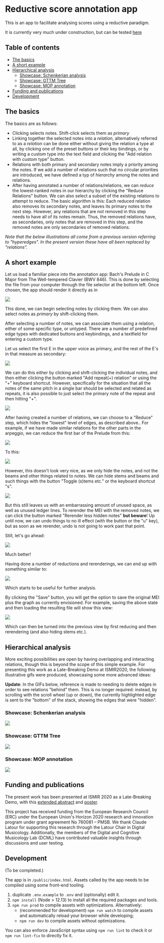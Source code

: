 # Reductive score annotation app

This is an app to facilitate analysing scores using a reductive paradigm.

It is currently very much under construction, but can be tested [here](https://dcmlab.github.io/reductive_analysis_app/index.html)

## Table of contents

- [The basics](#the-basics)
- [A short example](#a-short-example)
- [Hierarchical analysis](#hierarchical-analysis)
  - [Showcase: Schenkerian analysis](#showcase-schenkerian-analysis)
  - [Showcase: GTTM Tree](#showcase-gttm-Tree)
  - [Showcase: MOP annotation](#showcase-mop-annotation)
- [Funding and publications](#funding-and-publications)
- [Development](#development)

## The basics

The basics are as follows:
 
 * Clicking selects notes. Shift-click selects them as _primary_
 * Linking together the selected notes into a _relation_, alternatively
   referred to as a _relation_ can be done either without giving the
   relation a type at all, by clicking one of the preset buttons or their
   key bindings, or by writing a custom type into the text field and
   clicking the "Add relation with custom type" button.
 * Relations with both primary and secondary notes imply a priority among
   the notes. If we add a number of relations such that no circular
   priorities are introduced, we have defined a typ of _hierarchy_ among
   the notes and relations.
 * After having annotated a number of relations/relations, we can _reduce_
   the lowest-ranked notes in our hierarchy by clicking the "Reduce
   Relations" button. We can also select a subset of the existing
   relations to attempt to reduce. The basic algorithm is this: Each
   reduced relation also removes its secondary notes, and leaves its
   primary notes to the next step.  However, any relations that are _not_
   removed in this step needs to have all of its notes remain. Thus, the
   removed relations have, as secondaries, only notes that are removed in
   this step, and the removed notes are only secondaries of removed
   relations.

*Note that the below illustrations all come from a previous version referring to "hyperedges". In the present version these have all been replaced by "relations".*

## A short example

Let us load a familiar piece into the annotation app: Bach's Prelude in C
Major from The Well-tempered Clavier (BWV 846). This is done by selecting
the file from your computer through the file selector at the bottom left. Once
chosen, the app should render it directly as in

![](images/tutorial1.png?raw=true)

This done, we can begin selecting notes by clicking them. We can also select notes as _primary_ by shift-clicking them.

After selecting a number of notes, we can associate them using a relation,
either of some specific type, or untyped. There are a number of predefined
edge types with dedicated buttons and keybindings, and a textfield for
entering a custom type.

Let us select the first E in the upper voice as primary, and the rest of the E's in that measure as secondary:

![](images/tutorial2.png?raw=true)

We can do this either by clicking and shift-clicking the individual notes,
and then either clicking the button marked "Add repeat(+) relation" or
using the "+" keyboard shortcut. However, specifically for the situation
that all the notes of the same pitch in a single bar should be selected and
related as repeats, it is also possible to just select the primary note of
the repeat and then hitting "+".

![](images/tutorial3.png?raw=true)

After having created a number of relations, we can choose to a "Reduce"
step, which hides the "lowest" level of edges, as described above.. For
example, if we have made similar relations for the other parts in the
arpeggio, we can reduce the first bar of the Prelude from this:

![](images/tutorial4.png?raw=true)

To this:

![](images/tutorial5.png?raw=true)

However, this doesn't look very nice, as we only hide the notes, and not
the beams and other things related to notes. We can hide stems and beams
and such things with the button "Toggle (s)tems etc." or the keyboard
shortcut "s".

![](images/tutorial6.png?raw=true)

But this still leaves us with an embarrassing amount of unused space, as
well as unused ledger lines. To rerender the MEI with the removed notes, we
can click the button marked "Rerender less hidden notes" **but beware**! Up
until now, we can undo things to no ill effect (with the button or the "u"
key), but as soon as we rerender, undo is not going to work past that
point. 

Still, let's go ahead:

![](images/tutorial7.png?raw=true)

Much better!

Having done a number of reductions and rerenderings, we can end up with something similar to:

![](images/tutorial8.png?raw=true)

Which starts to be useful for further analysis.

By clicking the "Save" button, you will get the option to save the original
MEI plus the graph as currently envisioned. For example, saving the above
state and then loading the resulting file will show this view:

![](images/tutorial9.png?raw=true)

Which can then be turned into the previous view by first reducing and then
rerendering (and also hiding stems etc.).

## Hierarchical analysis

More exciting possibilities are open by having overlapping and interacting
relations, though this is beyond the scope of this simple example. For
presenting this work as a Late-Breaking Demo at ISMIR2020, the following
illustrative gifs were produced, showcasing some more advanced ideas:

**Update**: In the GIFs below, reference is made to needing to delete edges in order to see relations "behind" them. This is no longer required: instead, by scrolling with the scroll wheel (up or down), the currently highlighted edge is sent to the "bottom" of the stack, showing the edges that were "hidden".

### Showcase: Schenkerian analysis

![](images/schenker.gif?raw=true)

### Showcase: GTTM Tree

![](images/gttm.gif?raw=true)

### Showcase: MOP annotation

![](images/mop.gif?raw=true)


## Funding and publications

The present work has been presented at ISMIR 2020 as a Late-Breaking Demo,
with this [extended abstract](papers/ismir_2020_lbd_extended_abstract.pdf)
and [poster](papers/ismir_2020_lbd_poster.pdf).

This project has received funding from the European Research Council (ERC)
under the European Union's Horizon 2020 research and innovation program
under grant agreement No 760081 – PMSB. We thank Claude Latour
for supporting this research through the Latour Chair in Digital
Musicology. Additionally, the members of the Digital and Cognitive
Musicology Lab (DCML) have contributed valuable insights through
discussions and user testing.

## Development

(To be completed.)

The app is in `/public/index.html`. Assets called by the app needs to be compiled using some front-end tooling.

1. duplicate `.env.example` to `.env` and (optionally) edit it.
2. `npm install` (Node > 12.13) to install all the required packages and tools.
3. `npm run prod` to compile assets with optimizations. Alternatively:
    - (recommended for development) `npm run watch` to compile assets and automatically reload your browser while developing;
    - `npm run dev` to compile assets without optimizations.

You can also enforce JavaScript syntax using `npm run lint` to check it or `npm run lint-fix` to directly fix it.

